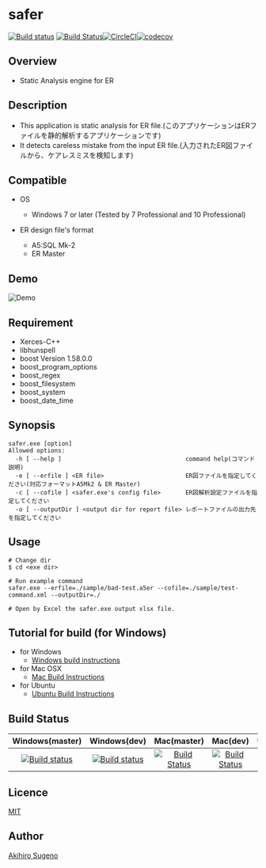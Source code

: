 # safer 
[![Build status](https://ci.appveyor.com/api/projects/status/ryetcyxmwhvh85ag/branch/master?svg=true&passingText=Windows%20Build%20-%20OK&failingText=Windows%20Build%20-%20Fails)](https://ci.appveyor.com/project/AkihiroSugeno/safer/branch/master) [![Build Status](https://travis-ci.org/asugeno-projects/safer.svg?branch=master)](https://travis-ci.org/asugeno-projects/safer)[![CircleCI](https://circleci.com/gh/asugeno-projects/safer/tree/master.svg?style=shield&circle-token=a5b1a296f350aed8dd4b98e40b9b33ce860f558e)](https://circleci.com/gh/asugeno-projects/safer/tree/master)[![codecov](https://codecov.io/gh/asugeno-projects/safer/branch/master/graph/badge.svg)](https://codecov.io/gh/asugeno-projects/safer)

## Overview

* Static Analysis engine for ER

## Description

* This application is static analysis for ER file.(このアプリケーションはERファイルを静的解析するアプリケーションです)
* It detects careless mistake from the input ER file.(入力されたER図ファイルから、ケアレスミスを検知します)

## Compatible

* OS
  * Windows 7 or later (Tested by 7 Professional and 10 Professional) 
 
* ER design file's format
  * A5:SQL Mk-2
  * ER Master

## Demo

![Demo](./image/demo.gif)

## Requirement

* Xerces-C++
* libhunspell
* boost Version 1.58.0.0
* boost_program_options
* boost_regex
* boost_filesystem
* boost_system
* boost_date_time

## Synopsis

```
safer.exe [option]
Allowed options:
  -h [ --help ]                                   command help(コマンド説明)
  -e [ --erfile ] <ER file>                       ER図ファイルを指定してください(対応フォーマットA5Mk2 & ER Master)
  -c [ --cofile ] <safer.exe's config file>       ER図解析設定ファイルを指定してください
  -o [ --outputDir ] <output dir for report file> レポートファイルの出力先を指定してください
```

## Usage

```
# Change dir
$ cd <exe dir>

# Run example command 
safer.exe --erfile=./sample/bad-test.a5er --cofile=./sample/test-command.xml --outputDir=./

# Open by Excel the safer.exe output xlsx file.
```

## Tutorial for build (for Windows)

* for Windows
  * [Windows build instructions](./Doc/build/windows.md)
* for Mac OSX
  * [Mac Build Instructions](./Doc/build/macos.md)
* for Ubuntu
  * [Ubuntu Build Instructions](./Doc/build/ubuntu.md)

## Build Status

| Windows(master) | Windows(dev) | Mac(master) | Mac(dev) | Ubuntu(master) | Ubuntu(dev) | coverage(master) | overage(dev) |
|:------------:|:------------:|:------------:|:------------:|:------------:|:------------:|:------------:|:------------:|
|[![Build status](https://ci.appveyor.com/api/projects/status/ryetcyxmwhvh85ag/branch/master?svg=true)](https://ci.appveyor.com/project/AkihiroSugeno/safer/branch/master)|[![Build status](https://ci.appveyor.com/api/projects/status/ryetcyxmwhvh85ag/branch/dev?svg=true)](https://ci.appveyor.com/project/AkihiroSugeno/safer/branch/dev)|[![Build Status](https://travis-ci.org/asugeno-projects/safer.svg?branch=master)](https://travis-ci.org/asugeno-projects/safer)|[![Build Status](https://travis-ci.org/asugeno-projects/safer.svg?branch=dev)](https://travis-ci.org/asugeno-projects/safer)|[![CircleCI](https://circleci.com/gh/asugeno-projects/safer/tree/master.svg?style=shield&circle-token=a5b1a296f350aed8dd4b98e40b9b33ce860f558e)](https://circleci.com/gh/asugeno-projects/safer/tree/master)|[![CircleCI](https://circleci.com/gh/asugeno-projects/safer/tree/dev.svg?style=shield&circle-token=a5b1a296f350aed8dd4b98e40b9b33ce860f558e)](https://circleci.com/gh/asugeno-projects/safer/tree/dev)|[![codecov](https://codecov.io/gh/asugeno-projects/safer/branch/master/graph/badge.svg)](https://codecov.io/gh/asugeno-projects/safer)|[![codecov](https://codecov.io/gh/asugeno-projects/safer/branch/dev/graph/badge.svg)](https://codecov.io/gh/asugeno-projects/safer)|

## Licence

[MIT](https://opensource.org/licenses/mit-license.php)

## Author

[Akihiro Sugeno](https://github.com/asugeno)



